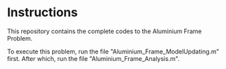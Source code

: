 # Instructions
This repository contains the complete codes to the Aluminium Frame Problem.

To execute this problem, run the file "Aluminium_Frame_ModelUpdating.m" first. After which, run the file "Aluminium_Frame_Analysis.m".
